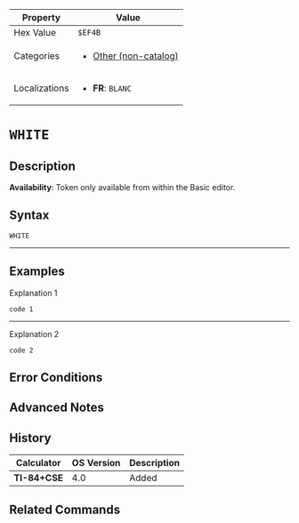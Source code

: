 | Property      | Value |
|---------------|-------|
| Hex Value     | `$EF4B`|
| Categories    | <ul><li>[Other (non-catalog)](<../categories/Other (non-catalog).md>)</li></ul> |
| Localizations | <ul><li><b>FR</b>: `BLANC`</li></ul> |

# `WHITE`

## Description



<b>Availability</b>: Token only available from within the Basic editor.

## Syntax
`WHITE`

<hr>

## Examples

Explanation 1
```ti-basic
code 1
```
---
Explanation 2
```ti-basic
code 2
```

## Error Conditions


## Advanced Notes


## History
| Calculator | OS Version | Description |
|------------|------------|-------------|
| <b>TI-84+CSE</b> | 4.0 | Added

## Related Commands

    